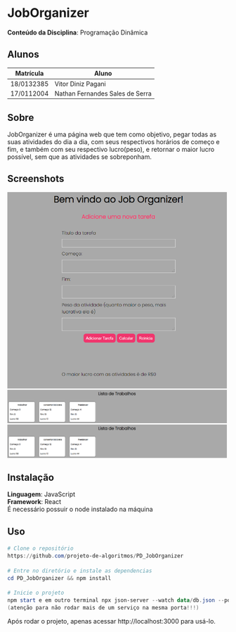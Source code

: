 

# JobOrganizer

**Conteúdo da Disciplina**: Programação Dinâmica<br>

## Alunos
|Matrícula | Aluno |
| -- | -- |
| 18/0132385  |  Vitor Diniz Pagani |
| 17/0112004  |  Nathan Fernandes Sales de Serra |

## Sobre 
JobOrganizer é uma página web que tem como objetivo, pegar todas as suas atividades do dia a dia, com seus respectivos horários de começo e fim, e também com seu respectivo lucro(peso), e retornar o maior lucro possível, sem que as atividades se sobreponham.

## Screenshots
<img src="/joborganizer/images/tela-inicial.png" alt="Github" width="500"/>
<img src="/joborganizer/images/lista-trabalhos.png" alt="Github" width="500"/>
<img src="/joborganizer/images/lista-trabalhos.png" alt="Github" width="500"/>

## Instalação 
**Linguagem**: JavaScript<br>
**Framework**: React<br>
É necessário possuir o node instalado na máquina

## Uso 
```powershell
# Clone o repositório
https://github.com/projeto-de-algoritmos/PD_JobOrganizer

# Entre no diretório e instale as dependencias
cd PD_JobOrganizer && npm install

# Inicie o projeto
npm start e em outro terminal npx json-server --watch data/db.json --port 8000
(atenção para não rodar mais de um serviço na mesma porta!!!)
```
Após rodar o projeto, apenas acessar http://localhost:3000 para usá-lo.



